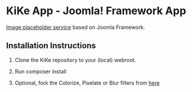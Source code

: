 # KiKe App - Joomla! Framework App #

[Image placeholder service](http://kike.zenjiapps.com/docs/index.html) based on Joomla Framework.

## Installation Instructions ##

1.	Clone the KiKe repository to your (local) webroot.
    
2.  Run composer install

3.	Optional, fork the Colorize, Pixelate or Blur filters from [here](https://github.com/christianhent/joomla-framework-image/tree/patch-1/Filter)
